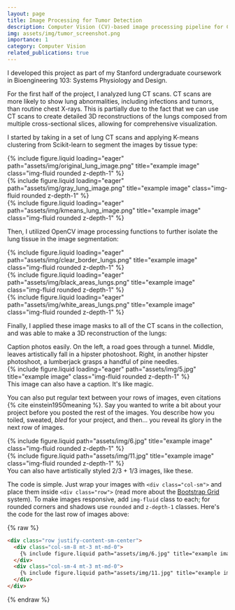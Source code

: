 ```yaml
---
layout: page
title: Image Processing for Tumor Detection
description: Computer Vision (CV)-based image processing pipeline for CT and Ultrasound imaging of suspected cancerous growths.
img: assets/img/tumor_screenshot.png
importance: 1
category: Computer Vision
related_publications: true
---
```


I developed this project as part of my Stanford undergraduate coursework in Bioengineering 103: Systems Physiology and Design.

For the first half of the project, I analyzed lung CT scans. CT scans are more likely to show lung abnormalities, including infections and tumors, than routine chest X-rays. This is partially due to the fact that we can use CT scans to create detailed 3D reconstructions of the lungs composed from multiple cross-sectional slices, allowing for comprehensive visualization.


I started by taking in a set of lung CT scans and applying K-means clustering from Scikit-learn to segment the images by tissue type:


<div class="row">
    <div class="col-sm mt-3 mt-md-0">
        {% include figure.liquid loading="eager" path="assets/img/original_lung_image.png" title="example image" class="img-fluid rounded z-depth-1" %}
    </div>
    <div class="col-sm mt-3 mt-md-0">
        {% include figure.liquid loading="eager" path="assets/img/gray_lung_image.png" title="example image" class="img-fluid rounded z-depth-1" %}
    </div>
    <div class="col-sm mt-3 mt-md-0">
        {% include figure.liquid loading="eager" path="assets/img/kmeans_lung_image.png" title="example image" class="img-fluid rounded z-depth-1" %}
    </div>
</div>


Then, I utilized OpenCV image processing functions to further isolate the lung tissue in the image segmentation:

<div class="row">
    <div class="col-sm mt-3 mt-md-0">
        {% include figure.liquid loading="eager" path="assets/img/clear_border_lungs.png" title="example image" class="img-fluid rounded z-depth-1" %}
    </div>
    <div class="col-sm mt-3 mt-md-0">
        {% include figure.liquid loading="eager" path="assets/img/black_areas_lungs.png" title="example image" class="img-fluid rounded z-depth-1" %}
    </div>
    <div class="col-sm mt-3 mt-md-0">
        {% include figure.liquid loading="eager" path="assets/img/white_areas_lungs.png" title="example image" class="img-fluid rounded z-depth-1" %}
    </div>
</div>

Finally, I applied these image masks to all of the CT scans in the collection, and was able to make a 3D reconstruction of the lungs:


<div class="caption">
    Caption photos easily. On the left, a road goes through a tunnel. Middle, leaves artistically fall in a hipster photoshoot. Right, in another hipster photoshoot, a lumberjack grasps a handful of pine needles.
</div>
<div class="row">
    <div class="col-sm mt-3 mt-md-0">
        {% include figure.liquid loading="eager" path="assets/img/5.jpg" title="example image" class="img-fluid rounded z-depth-1" %}
    </div>
</div>
<div class="caption">
    This image can also have a caption. It's like magic.
</div>

You can also put regular text between your rows of images, even citations {% cite einstein1950meaning %}.
Say you wanted to write a bit about your project before you posted the rest of the images.
You describe how you toiled, sweated, _bled_ for your project, and then... you reveal its glory in the next row of images.

<div class="row justify-content-sm-center">
    <div class="col-sm-8 mt-3 mt-md-0">
        {% include figure.liquid path="assets/img/6.jpg" title="example image" class="img-fluid rounded z-depth-1" %}
    </div>
    <div class="col-sm-4 mt-3 mt-md-0">
        {% include figure.liquid path="assets/img/11.jpg" title="example image" class="img-fluid rounded z-depth-1" %}
    </div>
</div>
<div class="caption">
    You can also have artistically styled 2/3 + 1/3 images, like these.
</div>

The code is simple.
Just wrap your images with `<div class="col-sm">` and place them inside `<div class="row">` (read more about the <a href="https://getbootstrap.com/docs/4.4/layout/grid/">Bootstrap Grid</a> system).
To make images responsive, add `img-fluid` class to each; for rounded corners and shadows use `rounded` and `z-depth-1` classes.
Here's the code for the last row of images above:

{% raw %}

```html
<div class="row justify-content-sm-center">
  <div class="col-sm-8 mt-3 mt-md-0">
    {% include figure.liquid path="assets/img/6.jpg" title="example image" class="img-fluid rounded z-depth-1" %}
  </div>
  <div class="col-sm-4 mt-3 mt-md-0">
    {% include figure.liquid path="assets/img/11.jpg" title="example image" class="img-fluid rounded z-depth-1" %}
  </div>
</div>
```

{% endraw %}
